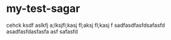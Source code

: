 # my-test-sagar
cehck ksdf aslkfj a;lksjfl;kasj fl;aksj fl;kasj f
sadfasdfasfdsafasfd
asadfasfdasfasfa asf 
safasfd

